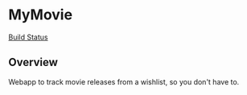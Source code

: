# MyMovie
[Build Status](https://github.com/jtmitchell/mymovie/actions/workflows/main.yaml/badge.svg)


## Overview

Webapp to track movie releases from a wishlist, so you don't have to.
